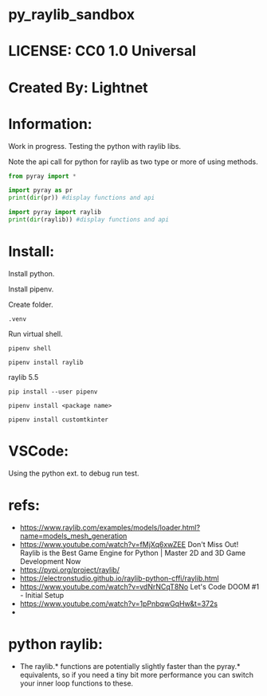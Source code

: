 # py_raylib_sandbox

# LICENSE: CC0 1.0 Universal

# Created By: Lightnet


# Information:
 Work in progress. Testing the python with raylib libs.

 Note the api call for python for raylib as two type or more of using methods.

```python
from pyray import *
```
```python
import pyray as pr
print(dir(pr)) #display functions and api
```
```python
import pyray import raylib
print(dir(raylib)) #display functions and api
```

# Install:
  Install python.

  Install pipenv.

  Create folder.
```
.venv
```
  
  Run virtual shell.
```
pipenv shell
```

```
pipenv install raylib 
```
raylib 5.5

```
pip install --user pipenv
```

```
pipenv install <package name>
```

```
pipenv install customtkinter
```

# VSCode:
 Using the python ext. to debug run test.

# refs:
 * https://www.raylib.com/examples/models/loader.html?name=models_mesh_generation
 * https://www.youtube.com/watch?v=fMjXq6xwZEE  Don't Miss Out! Raylib is the Best Game Engine for Python | Master 2D and 3D Game Development Now
 * https://pypi.org/project/raylib/
 * https://electronstudio.github.io/raylib-python-cffi/raylib.html
 * https://www.youtube.com/watch?v=vdNrNCqT8No  Let's Code DOOM #1 - Initial Setup
 * https://www.youtube.com/watch?v=1pPnbqwGqHw&t=372s
 * 

# python raylib:
 * The raylib.* functions are potentially slightly faster than the pyray.* equivalents, so if you need a tiny bit more performance you can switch your inner loop functions to these.